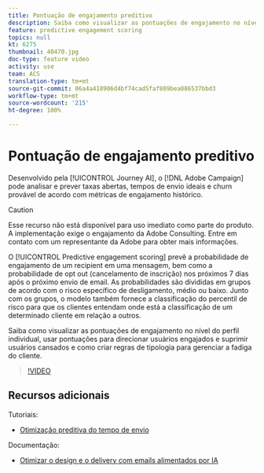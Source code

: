 ```yaml
---
title: Pontuação de engajamento preditivo
description: Saiba como visualizar as pontuações de engajamento no nível do perfil individual, usar pontuações para direcionar usuários engajados e suprimir usuários cansados e como criar regras de tipologia para gerenciar a fadiga do cliente.
feature: predictive engagement scoring
topics: null
kt: 6275
thumbnail: 40470.jpg
doc-type: feature video
activity: use
team: ACS
translation-type: tm+mt
source-git-commit: 06a4a418906d4bf74cad5faf809bea086537bbd3
workflow-type: tm+mt
source-wordcount: '215'
ht-degree: 100%

---
```



# Pontuação de engajamento preditivo

Desenvolvido pela [!UICONTROL Journey AI], o [!DNL Adobe Campaign] pode analisar e prever taxas abertas, tempos de envio ideais e churn provável de acordo com métricas de engajamento histórico.

>[!CAUTION]
>Esse recurso não está disponível para uso imediato como parte do produto. A implementação exige o engajamento da Adobe Consulting. Entre em contato com um representante da Adobe para obter mais informações.

O [!UICONTROL Predictive engagement scoring] prevê a probabilidade de engajamento de um recipient em uma mensagem, bem como a probabilidade de opt out (cancelamento de inscrição) nos próximos 7 dias após o próximo envio de email. As probabilidades são divididas em grupos de acordo com o risco específico de desligamento, médio ou baixo. Junto com os grupos, o modelo também fornece a classificação do percentil de risco para que os clientes entendam onde está a classificação de um determinado cliente em relação a outros.

Saiba como visualizar as pontuações de engajamento no nível do perfil individual, usar pontuações para direcionar usuários engajados e suprimir usuários cansados e como criar regras de tipologia para gerenciar a fadiga do cliente.

>[!VIDEO](https://video.tv.adobe.com/v/40470?quality=12)

## Recursos adicionais

Tutoriais:

* [Otimização preditiva do tempo de envio](predictive-send-time-optimization.md)

Documentação:

* [Otimizar o design e o delivery com emails alimentados por IA](https://docs.adobe.com/help/pt-BR/campaign-standard/using/testing-and-sending/preparing-and-testing-messages/predictive.html)
